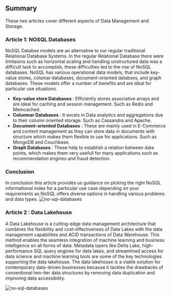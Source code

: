 ## Summary
These two articles cover different aspects of Data Management and Storage.
### Article 1: NOSQL Databases
NoSQL Databse models are an alternative to our regular traditional Relational Database Systems. In the regular Relational Database there were limitaions such as horizontal scaling and handling unstructured data was a difficult task to accomplish, these difficulties led to the rise of NoSQL databases. NoSQL has various operational data models, that include key-value stores, columar databases, document-oriented databses, and graph databases. These models offer a number of benefits and are ideal for particular use situations. 
- **Key-value store Databases** : Efficiently stores associative arrays and are ideal for caching and session management. Such as Redis and Memcached.
- **Columnar Databases** : It excels in Data analytics and aggregations due to their column oriented storage. Such as Cassandra and Apache.
- **Document-oriented Databases** : These are mainly used in E-Commerce and content management as they can store data in documents with structure which makes them flexible to use for applications. Such as MongoDB and Couchbase.
- **Graph Databases** : These help to establish a relation between data points, which makes them very usefull for many applications such as recommendation engines and fraud detection.
### Conclusion
In conclusion this article provides us guidance on picking the right NoSQL informational index for a particular use case depending on your requirements as NoSQL offers diverse options in handling various problems and data types. 
![no-sql-databases](https://github.com/bhoomanibalakrishna/603/assets/68889666/ee84c334-f7a9-4513-a099-98abdd216a6e)

### Article 2 : Data Lakehouse
A Data Lakehouse is a cutting-edge data management architecture that combines the flexibility and cost-effectiveness of Data Lakes with the data management capabilities and ACID transactions of Data Warehouse. This method enables the seamless integration of machine learning and business intelligence on all forms of data. Metadata layers like Delta Lake, high-performance SQL query engines for data lakes, and streamlined access for data science and machine learning tools are some of the key technologies supporting the data lakehouse. The data lakehouse is a viable solution for contemporary data-driven businesses because it tackles the drawbacks of conventional two-tier data structures by removing data duplication and improving data accessibility.

![no-sql-databases](https://github.com/bhoomanibalakrishna/603/assets/68889666/af6e8b94-adae-467e-9f13-de62bf10216b)
